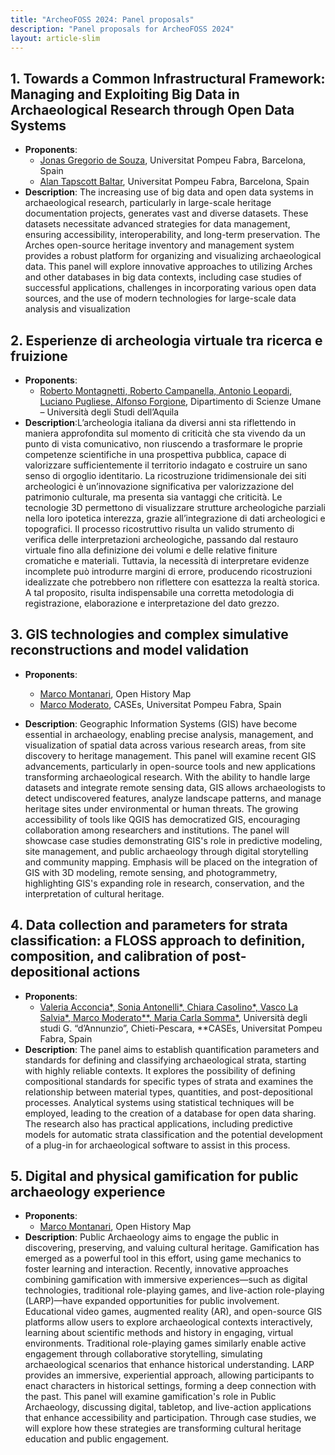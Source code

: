 ```yaml
---
title: "ArcheoFOSS 2024: Panel proposals"
description: "Panel proposals for ArcheoFOSS 2024"
layout: article-slim
---
```



## 1. Towards a Common Infrastructural Framework: Managing and Exploiting Big Data in Archaeological Research through Open Data Systems
- **Proponents**:
  - [Jonas Gregorio de Souza](mailto:jonas.gregorio@upf.edu ), Universitat Pompeu Fabra, Barcelona, Spain
  - [Alan Tapscott Baltar](mailto:alan.tapscott@upf.edu ), Universitat Pompeu Fabra, Barcelona, Spain
- **Description**: The increasing use of big data and open data systems in archaeological research, particularly in large-scale heritage documentation projects, generates vast and diverse datasets. These datasets necessitate advanced strategies for data management, ensuring accessibility, interoperability, and long-term preservation. The Arches open-source heritage inventory and management system  provides a robust platform for organizing and visualizing archaeological data. This panel will explore innovative approaches to utilizing Arches and other databases in big data contexts, including case studies of successful applications, challenges in incorporating various open data sources, and the use of modern technologies for large-scale data analysis and visualization 

## 2. Esperienze di archeologia virtuale tra ricerca e fruizione

- **Proponents**:
  - [Roberto Montagnetti, Roberto Campanella, Antonio Leopardi, Luciano Pugliese, Alfonso Forgione](mailto:alfonso.forgione@univaq.it), Dipartimento di Scienze Umane – Università degli Studi dell’Aquila
- **Description**:L’archeologia italiana da diversi anni sta riflettendo in maniera approfondita sul momento di criticità che sta vivendo da un punto di vista comunicativo, non riuscendo a trasformare le proprie competenze scientifiche in una prospettiva pubblica, capace di valorizzare sufficientemente il territorio indagato e costruire un sano senso di orgoglio identitario. 
La ricostruzione tridimensionale dei siti archeologici è un’innovazione significativa per valorizzazione del patrimonio culturale, ma presenta sia vantaggi che criticità. Le tecnologie 3D permettono di visualizzare strutture archeologiche parziali nella loro ipotetica interezza, grazie all’integrazione di dati archeologici e topografici. Il processo ricostruttivo risulta un valido strumento di verifica delle interpretazioni archeologiche, passando dal restauro virtuale fino alla definizione dei volumi e delle relative finiture cromatiche e materiali. Tuttavia, la necessità di interpretare evidenze incomplete può introdurre margini di errore, producendo ricostruzioni idealizzate che potrebbero non riflettere con esattezza la realtà storica. A tal proposito, risulta indispensabile una corretta metodologia di registrazione, elaborazione e interpretazione del dato grezzo. 

## 3.  GIS technologies and complex simulative reconstructions and model validation
- **Proponents**:
  - [Marco Montanari](mailto:marco.montanari@openhistorymap.org), Open History Map
  - [Marco Moderato](mailto:marco.moderato@upf.edu), CASEs, Universitat Pompeu Fabra, Spain

- **Description**: Geographic Information Systems (GIS) have become essential in archaeology, enabling precise analysis, management, and visualization of spatial data across various research areas, from site discovery to heritage management. This panel will examine recent GIS advancements, particularly in open-source tools and new applications transforming archaeological research. With the ability to handle large datasets and integrate remote sensing data, GIS allows archaeologists to detect undiscovered features, analyze landscape patterns, and manage heritage sites under environmental or human threats. The growing accessibility of tools like QGIS has democratized GIS, encouraging collaboration among researchers and institutions. The panel will showcase case studies demonstrating GIS's role in predictive modeling, site management, and public archaeology through digital storytelling and community mapping. Emphasis will be placed on the integration of GIS with 3D modeling, remote sensing, and photogrammetry, highlighting GIS's expanding role in research, conservation, and the interpretation of cultural heritage.
## 4. Data collection and parameters for strata classification: a FLOSS approach to definition, composition, and calibration of post-depositional actions

- **Proponents**:
  - [Valeria Acconcia*, Sonia Antonelli*, Chiara Casolino*, Vasco La Salvia*, Marco Moderato**, Maria Carla Somma*](mailto:chiara.casolino@unich.it), Università degli studi G. “d’Annunzio”, Chieti-Pescara, **CASEs, Universitat Pompeu Fabra, Spain
- **Description**: The panel aims to establish quantification parameters and standards for defining and classifying archaeological strata, starting with highly reliable contexts. It explores the possibility of defining compositional standards for specific types of strata and examines the relationship between material types, quantities, and post-depositional processes. Analytical systems using statistical techniques will be employed, leading to the creation of a database for open data sharing. The research also has practical applications, including predictive models for automatic strata classification and the potential development of a plug-in for archaeological software to assist in this process.

[//]: # (## 5. Open Data for Urban Archaeological Potential Assessment)

[//]: # (- **Proponents**:)

[//]: # (  - [Mirella Serlorenzi]&#40;mailto:mirella.serlorenzi@cultura.gov.it&#41;, Ministero della Cultura, Soprintendenza Speciale ABAP di Roma)

[//]: # (  - [Paolo Rosati]&#40;mailto:paolo.rosati@uniroma1.it&#41;, Sapienza Università di Roma)

[//]: # (- **Description**: ....)
## 5. Digital and physical gamification for public archaeology experience  

- **Proponents**:
  - [Marco Montanari](mailto:marco.montanari@openhistorymap.org), Open History Map
- **Description**: Public Archaeology aims to engage the public in discovering, preserving, and valuing cultural heritage. Gamification has emerged as a powerful tool in this effort, using game mechanics to foster learning and interaction. Recently, innovative approaches combining gamification with immersive experiences—such as digital technologies, traditional role-playing games, and live-action role-playing (LARP)—have expanded opportunities for public involvement. Educational video games, augmented reality (AR), and open-source GIS platforms allow users to explore archaeological contexts interactively, learning about scientific methods and history in engaging, virtual environments. Traditional role-playing games similarly enable active engagement through collaborative storytelling, simulating archaeological scenarios that enhance historical understanding. LARP provides an immersive, experiential approach, allowing participants to enact characters in historical settings, forming a deep connection with the past. This panel will examine gamification's role in Public Archaeology, discussing digital, tabletop, and live-action applications that enhance accessibility and participation. Through case studies, we will explore how these strategies are transforming cultural heritage education and public engagement.